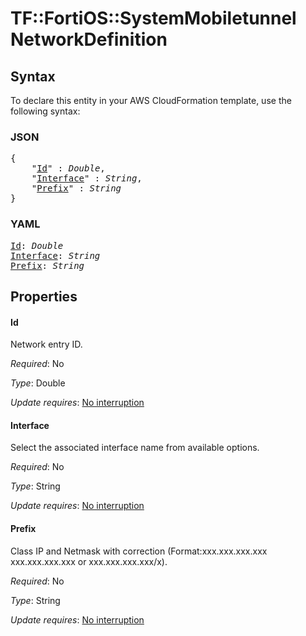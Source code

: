 # TF::FortiOS::SystemMobiletunnel NetworkDefinition

## Syntax

To declare this entity in your AWS CloudFormation template, use the following syntax:

### JSON

<pre>
{
    "<a href="#id" title="Id">Id</a>" : <i>Double</i>,
    "<a href="#interface" title="Interface">Interface</a>" : <i>String</i>,
    "<a href="#prefix" title="Prefix">Prefix</a>" : <i>String</i>
}
</pre>

### YAML

<pre>
<a href="#id" title="Id">Id</a>: <i>Double</i>
<a href="#interface" title="Interface">Interface</a>: <i>String</i>
<a href="#prefix" title="Prefix">Prefix</a>: <i>String</i>
</pre>

## Properties

#### Id

Network entry ID.

_Required_: No

_Type_: Double

_Update requires_: [No interruption](https://docs.aws.amazon.com/AWSCloudFormation/latest/UserGuide/using-cfn-updating-stacks-update-behaviors.html#update-no-interrupt)

#### Interface

Select the associated interface name from available options.

_Required_: No

_Type_: String

_Update requires_: [No interruption](https://docs.aws.amazon.com/AWSCloudFormation/latest/UserGuide/using-cfn-updating-stacks-update-behaviors.html#update-no-interrupt)

#### Prefix

Class IP and Netmask with correction (Format:xxx.xxx.xxx.xxx xxx.xxx.xxx.xxx or xxx.xxx.xxx.xxx/x).

_Required_: No

_Type_: String

_Update requires_: [No interruption](https://docs.aws.amazon.com/AWSCloudFormation/latest/UserGuide/using-cfn-updating-stacks-update-behaviors.html#update-no-interrupt)

